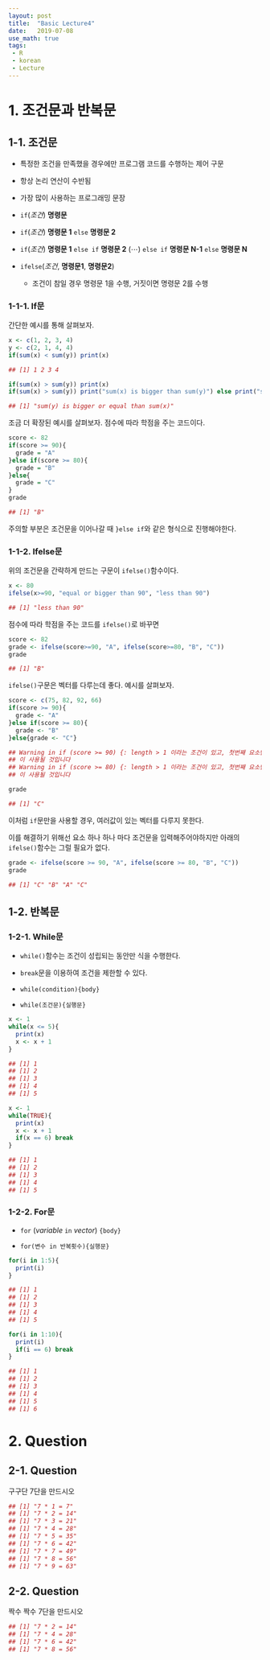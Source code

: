 ```yaml
---
layout: post
title:  "Basic Lecture4"
date:   2019-07-08
use_math: true
tags:
 - R
 - korean
 - Lecture
---
```


# 1. 조건문과 반복문

## 1-1. 조건문

- 특정한 조건을 만족했을 경우에만 프로그램 코드를 수행하는 제어 구문

- 항상 논리 연산이 수반됨

- 가장 많이 사용하는 프로그래밍 문장

- `if`(*조건*) **명령문**

- `if`(*조건*) **명령문 1** `else` **명령문 2**

- `if`(*조건*) **명령문 1** `else if` **명령문 2** ($\cdots$) `else if` **명령문 N-1** `else` **명령문 N**

- `ifelse`(*조건*, **명령문1**, **명령문2**)

    + 조건이 참일 경우 명령문 1을 수행, 거짓이면 명령문 2를 수행

### 1-1-1. If문

간단한 예시를 통해 살펴보자.
```r
x <- c(1, 2, 3, 4)
y <- c(2, 1, 4, 4)
if(sum(x) < sum(y)) print(x)
```
```r
## [1] 1 2 3 4
```
```r
if(sum(x) > sum(y)) print(x)
if(sum(x) > sum(y)) print("sum(x) is bigger than sum(y)") else print("sum(y) is bigger or equal than sum(x)")
```
```r
## [1] "sum(y) is bigger or equal than sum(x)"
```

조금 더 확장된 예시를 살펴보자. 점수에 따라 학점을 주는 코드이다.
```r
score <- 82
if(score >= 90){
  grade = "A"
}else if(score >= 80){
  grade = "B"
}else{
  grade = "C"
}
grade
```
```r
## [1] "B"
```

주의할 부분은 조건문을 이어나갈 때 `}else if`와 같은 형식으로 진행해야한다.

### 1-1-2. Ifelse문

위의 조건문을 간략하게 만드는 구문이 `ifelse()`함수이다.
```r
x <- 80
ifelse(x>=90, "equal or bigger than 90", "less than 90")
```
```r
## [1] "less than 90"
```

점수에 따라 학점을 주는 코드를 `ifelse()`로 바꾸면
```r
score <- 82
grade <- ifelse(score>=90, "A", ifelse(score>=80, "B", "C"))
grade
```
```r
## [1] "B"
```

`ifelse()`구문은 벡터를 다루는데 좋다. 예시를 살펴보자.
```r
score <- c(75, 82, 92, 66)
if(score >= 90){
  grade <- "A"
}else if(score >= 80){
  grade <- "B"
}else{grade <- "C"}
```
```r
## Warning in if (score >= 90) {: length > 1 이라는 조건이 있고, 첫번째 요소만
## 이 사용될 것입니다
## Warning in if (score >= 80) {: length > 1 이라는 조건이 있고, 첫번째 요소만
## 이 사용될 것입니다
```
```r
grade
```
```r
## [1] "C"
```

이처럼 `if`문만을 사용할 경우, 여러값이 있는 벡터를 다루지 못한다. 

이를 해결하기 위해선 요소 하나 하나 마다 조건문을 입력해주어야하지만 아래의 `ifelse()`함수는 그럴 필요가 없다.
```r
grade <- ifelse(score >= 90, "A", ifelse(score >= 80, "B", "C"))
grade
```
```r
## [1] "C" "B" "A" "C"
```

## 1-2. 반복문

### 1-2-1. While문

- `while()`함수는 조건이 성립되는 동안만 식을 수행한다.

- `break`문을 이용하여 조건을 제한할 수 있다.

- `while(condition){body}`

- `while(조건문){실행문}`

```r
x <- 1
while(x <= 5){
  print(x)
  x <- x + 1
}
```
```r
## [1] 1
## [1] 2
## [1] 3
## [1] 4
## [1] 5
```

```r
x <- 1
while(TRUE){
  print(x)
  x <- x + 1
  if(x == 6) break
}
```
```r
## [1] 1
## [1] 2
## [1] 3
## [1] 4
## [1] 5
```

### 1-2-2. For문

- `for` (*variable* `in` *vector*) `{body}`

- `for(변수 in 반복횟수){실행문}`

```r
for(i in 1:5){
  print(i)
}
```
```r
## [1] 1
## [1] 2
## [1] 3
## [1] 4
## [1] 5
```

```r
for(i in 1:10){
  print(i)
  if(i == 6) break
}
```
```r
## [1] 1
## [1] 2
## [1] 3
## [1] 4
## [1] 5
## [1] 6
```

# 2. Question

## 2-1. Question

구구단 7단을 만드시오
```r
## [1] "7 * 1 = 7"
## [1] "7 * 2 = 14"
## [1] "7 * 3 = 21"
## [1] "7 * 4 = 28"
## [1] "7 * 5 = 35"
## [1] "7 * 6 = 42"
## [1] "7 * 7 = 49"
## [1] "7 * 8 = 56"
## [1] "7 * 9 = 63"
```

## 2-2. Question

짝수 짝수 7단을 만드시오
```r
## [1] "7 * 2 = 14"
## [1] "7 * 4 = 28"
## [1] "7 * 6 = 42"
## [1] "7 * 8 = 56"
```
